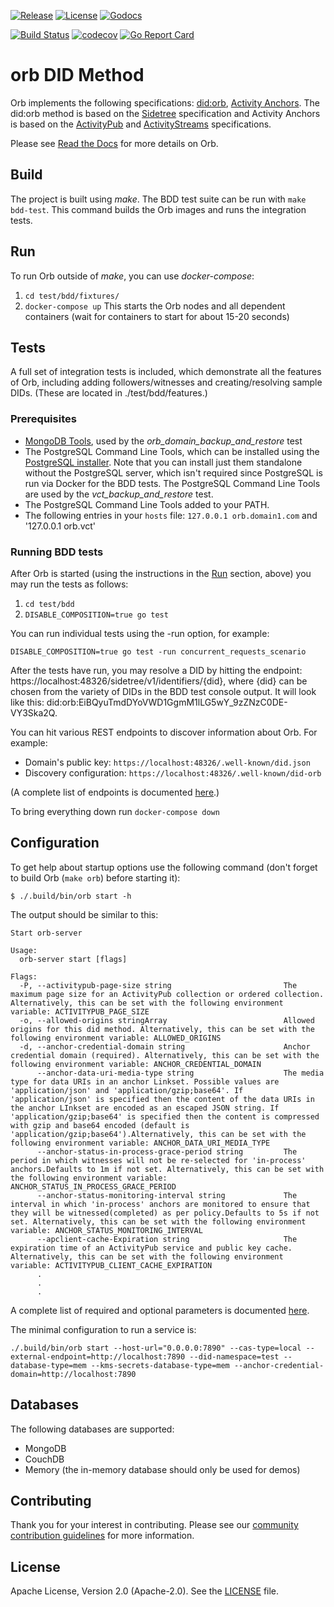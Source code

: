 [![Release](https://img.shields.io/github/release/trustbloc/orb.svg?style=flat-square)](https://github.com/trustbloc/orb/releases/latest)
[![License](https://img.shields.io/badge/License-Apache%202.0-blue.svg)](https://raw.githubusercontent.com/trustbloc/orb/main/LICENSE)
[![Godocs](https://img.shields.io/badge/godoc-reference-blue.svg)](https://godoc.org/github.com/trustbloc/orb)

[![Build Status](https://github.com/trustbloc/orb/actions/workflows/build.yml/badge.svg)](https://github.com/trustbloc/orb/actions/workflows/build.yml)
[![codecov](https://codecov.io/gh/trustbloc/orb/branch/main/graph/badge.svg)](https://codecov.io/gh/trustbloc/orb)
[![Go Report Card](https://goreportcard.com/badge/github.com/trustbloc/orb)](https://goreportcard.com/report/github.com/trustbloc/orb)
# orb DID Method

Orb implements the following specifications: [did:orb](https://trustbloc.github.io/did-method-orb/),
[Activity Anchors](https://trustbloc.github.io/activityanchors/). The did:orb method is based on the
[Sidetree](https://identity.foundation/sidetree/spec/) specification and Activity Anchors is based on the
[ActivityPub](https://www.w3.org/TR/activitypub/) and [ActivityStreams](https://www.w3.org/TR/activitystreams-core/)
specifications.

Please see [Read the Docs](https://trustbloc.readthedocs.io/en/latest/orb/index.html)
for more details on Orb.

## Build

The project is built using _make_. The BDD test suite can be run with `make bdd-test`. This command builds the Orb images and runs the
integration tests.

## Run

To run Orb outside of _make_, you can use _docker-compose_:

1. `cd test/bdd/fixtures/`
2. `docker-compose up`
This starts the Orb nodes and all dependent containers (wait for containers to start for about 15-20 seconds)

## Tests

A full set of integration tests is included, which demonstrate all the features of Orb, including adding followers/witnesses and
creating/resolving sample DIDs. (These are located in ./test/bdd/features.)

### Prerequisites

* [MongoDB Tools](https://www.mongodb.com/docs/database-tools/installation/installation), used by the _orb_domain_backup_and_restore_ test
* The PostgreSQL Command Line Tools, which can be installed using the [PostgreSQL installer](https://www.enterprisedb.com/downloads/postgres-postgresql-downloads). Note that you can install just them standalone without the PostgreSQL server, which isn't required since PostgreSQL is run via Docker for the BDD tests. The PostgreSQL Command Line Tools are used by the _vct_backup_and_restore_ test.
* The PostgreSQL Command Line Tools added to your PATH.
* The following entries in your `hosts` file: `127.0.0.1 orb.domain1.com` and '127.0.0.1 orb.vct'

### Running BDD tests

After Orb is started (using the instructions in the [Run](#run) section, above) you may run the tests as follows:
1. `cd test/bdd`
2. `DISABLE_COMPOSITION=true go test`


You can run individual tests using the -run option, for example:

`DISABLE_COMPOSITION=true go test -run concurrent_requests_scenario`

After the tests have run, you may resolve a DID by hitting the endpoint: https://localhost:48326/sidetree/v1/identifiers/{did}, where {did}
can be chosen from the variety of DIDs in the BDD test console output. It will look like this: did:orb:EiBQyuTmdDYoVWD1GgmM1lLG5wY_9zZNzC0DE-VY3Ska2Q.

You can hit various REST endpoints to discover information about Orb. For example:

- Domain's public key: `https://localhost:48326/.well-known/did.json`
- Discovery configuration: `https://localhost:48326/.well-known/did-orb`

(A complete list of endpoints is documented [here](https://trustbloc.readthedocs.io/en/latest/orb/restendpoints/index.html).)

To bring everything down run `docker-compose down`

## Configuration

To get help about startup options use the following command (don't forget to build Orb (`make orb`) before starting it):

```$ ./.build/bin/orb start -h```

The output should be similar to this:

```
Start orb-server

Usage:
  orb-server start [flags]

Flags:
  -P, --activitypub-page-size string                         The maximum page size for an ActivityPub collection or ordered collection. Alternatively, this can be set with the following environment variable: ACTIVITYPUB_PAGE_SIZE
  -o, --allowed-origins stringArray                          Allowed origins for this did method. Alternatively, this can be set with the following environment variable: ALLOWED_ORIGINS
  -d, --anchor-credential-domain string                      Anchor credential domain (required). Alternatively, this can be set with the following environment variable: ANCHOR_CREDENTIAL_DOMAIN
      --anchor-data-uri-media-type string                    The media type for data URIs in an anchor Linkset. Possible values are 'application/json' and 'application/gzip;base64'. If 'application/json' is specified then the content of the data URIs in the anchor LInkset are encoded as an escaped JSON string. If 'application/gzip;base64' is specified then the content is compressed with gzip and base64 encoded (default is 'application/gzip;base64').Alternatively, this can be set with the following environment variable: ANCHOR_DATA_URI_MEDIA_TYPE
      --anchor-status-in-process-grace-period string         The period in which witnesses will not be re-selected for 'in-process' anchors.Defaults to 1m if not set. Alternatively, this can be set with the following environment variable: ANCHOR_STATUS_IN_PROCESS_GRACE_PERIOD
      --anchor-status-monitoring-interval string             The interval in which 'in-process' anchors are monitored to ensure that they will be witnessed(completed) as per policy.Defaults to 5s if not set. Alternatively, this can be set with the following environment variable: ANCHOR_STATUS_MONITORING_INTERVAL
      --apclient-cache-Expiration string                     The expiration time of an ActivityPub service and public key cache. Alternatively, this can be set with the following environment variable: ACTIVITYPUB_CLIENT_CACHE_EXPIRATION
      .
      .
      .
```

A complete list of required and optional parameters is documented
[here](https://trustbloc.readthedocs.io/en/latest/orb/parameters.html#startup-parameters).

The minimal configuration to run a service is:

```./.build/bin/orb start --host-url="0.0.0.0:7890" --cas-type=local --external-endpoint=http://localhost:7890 --did-namespace=test --database-type=mem --kms-secrets-database-type=mem --anchor-credential-domain=http://localhost:7890```

## Databases

The following databases are supported:
* MongoDB
* CouchDB
* Memory (the in-memory database should only be used for demos)

## Contributing

Thank you for your interest in contributing. Please see our [community contribution guidelines](https://github.com/trustbloc/community/blob/master/CONTRIBUTING.md) for more information.

## License

Apache License, Version 2.0 (Apache-2.0). See the [LICENSE](LICENSE) file.
